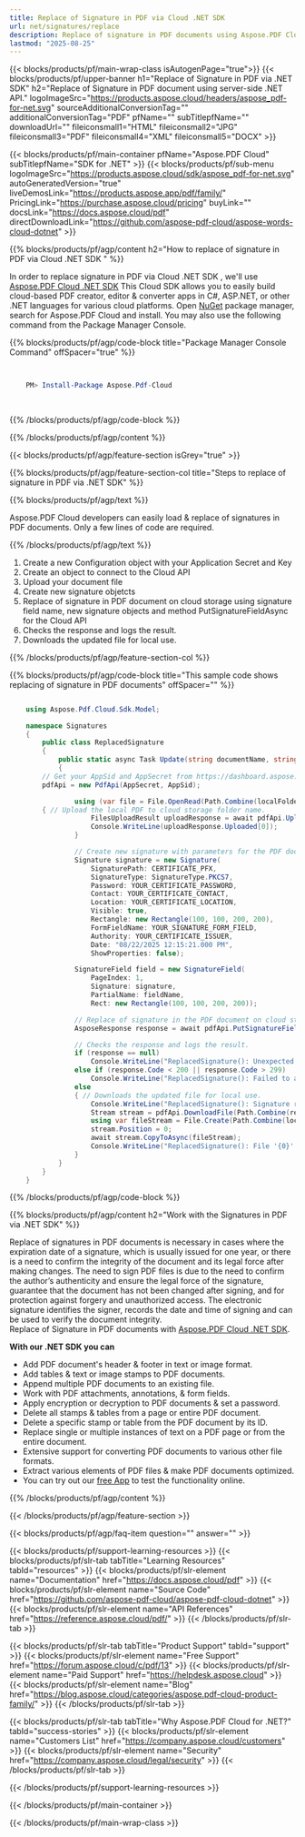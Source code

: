 ```yaml
---
title: Replace of Signature in PDF via Cloud .NET SDK 
url: net/signatures/replace
description: Replace of signature in PDF documents using Aspose.PDF Cloud SDK for .NET. Sign PDF documents.
lastmod: "2025-08-25"
---
```


{{< blocks/products/pf/main-wrap-class isAutogenPage="true">}}
{{< blocks/products/pf/upper-banner h1="Replace of Signature in PDF via .NET SDK" h2="Replace of Signature in PDF document using server-side .NET API." logoImageSrc="https://products.aspose.cloud/headers/aspose_pdf-for-net.svg" sourceAdditionalConversionTag="" additionalConversionTag="PDF" pfName="" subTitlepfName="" downloadUrl="" fileiconsmall1="HTML" fileiconsmall2="JPG" fileiconsmall3="PDF" fileiconsmall4="XML" fileiconsmall5="DOCX" >}}

{{< blocks/products/pf/main-container pfName="Aspose.PDF Cloud" subTitlepfName="SDK for .NET" >}}
{{< blocks/products/pf/sub-menu logoImageSrc="https://products.aspose.cloud/sdk/aspose_pdf-for-net.svg"
autoGeneratedVersion="true"
liveDemosLink="https://products.aspose.app/pdf/family/" PricingLink="https://purchase.aspose.cloud/pricing" buyLink="" docsLink="https://docs.aspose.cloud/pdf"  directDownloadLink="https://github.com/aspose-pdf-cloud/aspose-words-cloud-dotnet" >}}

{{% blocks/products/pf/agp/content h2="How to replace of signature in PDF via Cloud .NET SDK " %}}

 In order to replace signature in PDF via Cloud .NET SDK , we'll use
 [Aspose.PDF Cloud .NET SDK](https://products.aspose.cloud/pdf/net/)
 This Cloud SDK allows you to easily build cloud-based PDF creator, editor & converter apps in C#, ASP.NET, or other .NET languages for various cloud platforms. Open
 [NuGet](https://www.nuget.org/packages/Aspose.Pdf-Cloud)
 package manager, search for
 Aspose.PDF Cloud
 and install. You may also use the following command from the Package Manager Console.

{{% blocks/products/pf/agp/code-block title="Package Manager Console Command" offSpacer="true" %}}

```powershell

     
    PM> Install-Package Aspose.Pdf-Cloud
     
     

```

{{% /blocks/products/pf/agp/code-block %}}

{{% /blocks/products/pf/agp/content %}}

{{< blocks/products/pf/agp/feature-section isGrey="true" >}}

{{% blocks/products/pf/agp/feature-section-col title="Steps to replace of signature in PDF via .NET SDK" %}}

{{% blocks/products/pf/agp/text %}}

Aspose.PDF Cloud developers can easily load & replace of signatures in PDF documents. Only a few lines of code are required.

{{% /blocks/products/pf/agp/text %}}

1. Create a new Configuration object with your Application Secret and Key
1. Create an object to connect to the Cloud API
1. Upload your document file
1. Create new signature objetcts
1. Replace of signature in PDF document on cloud storage using signature field name, new signature objects and method PutSignatureFieldAsync for the Cloud API
1. Checks the response and logs the result.
1. Downloads the updated file for local use.

{{% /blocks/products/pf/agp/feature-section-col %}}

{{% blocks/products/pf/agp/code-block title="This sample code shows replacing of signature in PDF documents" offSpacer="" %}}

```cs

    using Aspose.Pdf.Cloud.Sdk.Model;

    namespace Signatures
    {
        public class ReplacedSignature
        {
            public static async Task Update(string documentName, string fieldName, string outputName, string remoteFolder)
            {
		// Get your AppSid and AppSecret from https://dashboard.aspose.cloud (free registration required). 
		pdfApi = new PdfApi(AppSecret, AppSid);

                using (var file = File.OpenRead(Path.Combine(localFolder, documentName)))
		{ // Upload the local PDF to cloud storage folder name.
                    FilesUploadResult uploadResponse = await pdfApi.UploadFileAsync(Path.Combine(remoteFolder, documentName), documentName);
                    Console.WriteLine(uploadResponse.Uploaded[0]);
                }

                // Create new signature with parameters for the PDF document on cloud storage.
                Signature signature = new Signature(
                    SignaturePath: CERTIFICATE_PFX,
                    SignatureType: SignatureType.PKCS7,
                    Password: YOUR_CERTIFICATE_PASSWORD,
                    Contact: YOUR_CERTIFICATE_CONTACT,
                    Location: YOUR_CERTIFICATE_LOCATION,
                    Visible: true,
                    Rectangle: new Rectangle(100, 100, 200, 200),
                    FormFieldName: YOUR_SIGNATURE_FORM_FIELD,
                    Authority: YOUR_CERTIFICATE_ISSUER,
                    Date: "08/22/2025 12:15:21.000 PM",
                    ShowProperties: false);

                SignatureField field = new SignatureField(
                    PageIndex: 1,
                    Signature: signature,
                    PartialName: fieldName,
                    Rect: new Rectangle(100, 100, 200, 200));

                // Replace of signature in the PDF document on cloud storage.
                AsposeResponse response = await pdfApi.PutSignatureFieldAsync(documentName, fieldName, field, folder: remoteFolder);

                // Checks the response and logs the result.
                if (response == null)
                    Console.WriteLine("ReplacedSignature(): Unexpected error!");
                else if (response.Code < 200 || response.Code > 299)
                    Console.WriteLine("ReplacedSignature(): Failed to append Pdf document signature.");
                else
                { // Downloads the updated file for local use.
                    Console.WriteLine("ReplacedSignature(): Signature replaced successfully in the Pdf document '{0}'.", documentName);
                    Stream stream = pdfApi.DownloadFile(Path.Combine(remoteFolder, documentName));
                    using var fileStream = File.Create(Path.Combine(localFolder, outputName));
                    stream.Position = 0;
                    await stream.CopyToAsync(fileStream);
                    Console.WriteLine("ReplacedSignature(): File '{0}' successfully downloaded.", outputName);
                }
            }
        }
    }

```

{{% /blocks/products/pf/agp/code-block %}}

{{% blocks/products/pf/agp/content h2="Work with the Signatures in PDF via .NET SDK" %}}

Replace of signatures in PDF documents is necessary in cases where the expiration date of a signature, which is usually issued for one year, or there is a need to confirm the integrity of the document and its legal force after making changes. The need to sign PDF files is due to the need to confirm the author’s authenticity and ensure the legal force of the signature, guarantee that the document has not been changed after signing, and for protection against forgery and unauthorized access. The electronic signature identifies the signer, records the date and time of signing and can be used to verify the document integrity.  
Replace of Signature in PDF documents with [Aspose.PDF Cloud .NET SDK](https://products.aspose.cloud/pdf/net/).

**With our .NET SDK you can**

+ Add PDF document's header & footer in text or image format.
+ Add tables & text or image stamps to PDF documents.
+ Append multiple PDF documents to an existing file.
+ Work with PDF attachments, annotations, & form fields.
+ Apply encryption or decryption to PDF documents & set a password.
+ Delete all stamps & tables from a page or entire PDF document.
+ Delete a specific stamp or table from the PDF document by its ID.
+ Replace single or multiple instances of text on a PDF page or from the entire document.
+ Extensive support for converting PDF documents to various other file formats.
+ Extract various elements of PDF files & make PDF documents optimized.
+ You can try out our [free App](https://products.aspose.app/pdf/family) to test the functionality online.

{{% /blocks/products/pf/agp/content %}}

{{< /blocks/products/pf/agp/feature-section >}}

{{< blocks/products/pf/agp/faq-item question="" answer="" >}}

{{< blocks/products/pf/support-learning-resources >}}
{{< blocks/products/pf/slr-tab tabTitle="Learning Resources" tabId="resources" >}}
{{< blocks/products/pf/slr-element name="Documentation" href="https://docs.aspose.cloud/pdf" >}}
{{< blocks/products/pf/slr-element name="Source Code" href="https://github.com/aspose-pdf-cloud/aspose-pdf-cloud-dotnet" >}}
{{< blocks/products/pf/slr-element name="API References" href="https://reference.aspose.cloud/pdf/" >}}
{{< /blocks/products/pf/slr-tab >}}

{{< blocks/products/pf/slr-tab tabTitle="Product Support" tabId="support" >}}
{{< blocks/products/pf/slr-element name="Free Support" href="https://forum.aspose.cloud/c/pdf/13" >}}
{{< blocks/products/pf/slr-element name="Paid Support" href="https://helpdesk.aspose.cloud" >}}
{{< blocks/products/pf/slr-element name="Blog" href="https://blog.aspose.cloud/categories/aspose.pdf-cloud-product-family/" >}}
{{< /blocks/products/pf/slr-tab >}}

{{< blocks/products/pf/slr-tab tabTitle="Why Aspose.PDF Cloud for .NET?" tabId="success-stories" >}}
{{< blocks/products/pf/slr-element name="Customers List" href="https://company.aspose.cloud/customers" >}}
{{< blocks/products/pf/slr-element name="Security" href="https://company.aspose.cloud/legal/security" >}}
{{< /blocks/products/pf/slr-tab >}}

{{< /blocks/products/pf/support-learning-resources >}}

{{< /blocks/products/pf/main-container >}}

{{< /blocks/products/pf/main-wrap-class >}}
